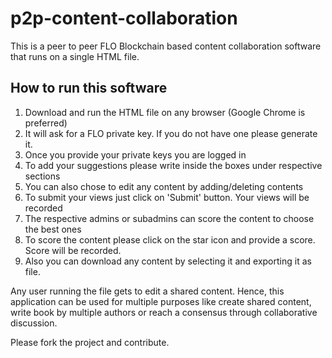 # p2p-content-collaboration

This is a peer to peer FLO Blockchain based content collaboration software that runs on a single HTML file. 

## How to run this software

1. Download and run the HTML file on any browser (Google Chrome is preferred)
2. It will ask for a FLO private key. If you do not have one please generate it.
3. Once you provide your private keys you are logged in 
4. To add your suggestions please write inside the boxes under respective sections
5. You can also chose to edit any content by adding/deleting contents
6. To submit your views just click on 'Submit' button. Your views will be recorded
7. The respective admins or subadmins can score the content to choose the best ones
8. To score the content please click on the star icon and provide a score. Score will be recorded.
9. Also you can download any content by selecting it and exporting it as file.

Any user running the file gets to edit a shared content. Hence, this application can be used for multiple purposes
like create shared content, write book by multiple authors or reach a consensus through collaborative discussion.

Please fork the project and contribute.
